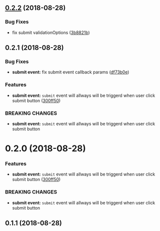 <a name="0.2.2"></a>
## [0.2.2](https://github.com/GateSchema/gateschema-form-react/compare/0.2.1...0.2.2) (2018-08-28)


### Bug Fixes

* fix submit validationOptions ([3b8821b](https://github.com/GateSchema/gateschema-form-react/commit/3b8821b))



<a name="0.2.1"></a>
## 0.2.1 (2018-08-28)


### Bug Fixes

* **submit event:** fix submit event callback params ([df73b0e](https://github.com/GateSchema/gateschema-form-react/commit/df73b0e))


### Features

* **submit event:** `submit` event will allways will be triggerd when user click submit button ([300ff50](https://github.com/GateSchema/gateschema-form-react/commit/300ff50))


### BREAKING CHANGES

* **submit event:** `submit` event will allways will be triggerd when user click submit button



<a name="0.2.0"></a>
# 0.2.0 (2018-08-28)


### Features

* **submit event:** `submit` event will allways will be triggerd when user click submit button ([300ff50](https://github.com/GateSchema/gateschema-form-react/commit/300ff50))


### BREAKING CHANGES

* **submit event:** `submit` event will allways will be triggerd when user click submit button



<a name="0.1.1"></a>
## 0.1.1 (2018-08-28)



